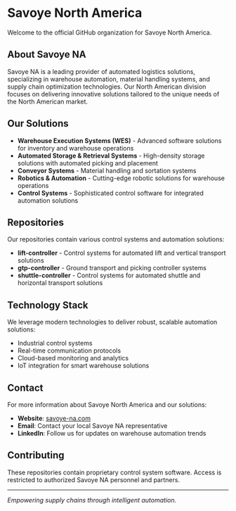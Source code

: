 # Savoye North America

Welcome to the official GitHub organization for Savoye North America.

## About Savoye NA

Savoye NA is a leading provider of automated logistics solutions, specializing in warehouse automation, material handling systems, and supply chain optimization technologies. Our North American division focuses on delivering innovative solutions tailored to the unique needs of the North American market.

## Our Solutions

- **Warehouse Execution Systems (WES)** - Advanced software solutions for inventory and warehouse operations
- **Automated Storage & Retrieval Systems** - High-density storage solutions with automated picking and placement
- **Conveyor Systems** - Material handling and sortation systems
- **Robotics & Automation** - Cutting-edge robotic solutions for warehouse operations
- **Control Systems** - Sophisticated control software for integrated automation solutions

## Repositories

Our repositories contain various control systems and automation solutions:

- **lift-controller** - Control systems for automated lift and vertical transport solutions
- **gtp-controller** - Ground transport and picking controller systems
- **shuttle-controller** - Control systems for automated shuttle and horizontal transport solutions

## Technology Stack

We leverage modern technologies to deliver robust, scalable automation solutions:

- Industrial control systems
- Real-time communication protocols
- Cloud-based monitoring and analytics
- IoT integration for smart warehouse solutions

## Contact

For more information about Savoye North America and our solutions:

- **Website**: [savoye-na.com](https://savoye-na.com)
- **Email**: Contact your local Savoye NA representative
- **LinkedIn**: Follow us for updates on warehouse automation trends

## Contributing

These repositories contain proprietary control system software. Access is restricted to authorized Savoye NA personnel and partners.

---

*Empowering supply chains through intelligent automation.*